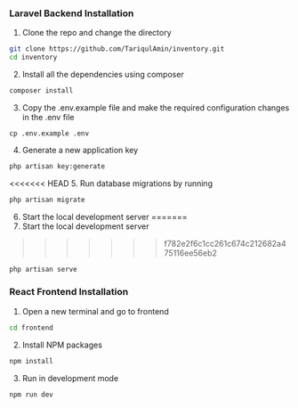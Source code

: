 ### Laravel Backend Installation

1. Clone the repo and change the directory

```sh
git clone https://github.com/TariqulAmin/inventory.git
cd inventory
```

2. Install all the dependencies using composer

```sh
composer install
```

3. Copy the .env.example file and make the required configuration changes in the .env file

```
cp .env.example .env
```

4. Generate a new application key

```sh
php artisan key:generate
```

<<<<<<< HEAD
5. Run database migrations by running

```sh
php artisan migrate
```

6. Start the local development server
=======
5. Start the local development server
>>>>>>> f782e2f6c1cc261c674c212682a475116ee56eb2

```sh
php artisan serve
```

### React Frontend Installation

1. Open a new terminal and go to frontend

```sh
cd frontend
```

2. Install NPM packages

```sh
npm install
```

3. Run in development mode

```sh
npm run dev
```

